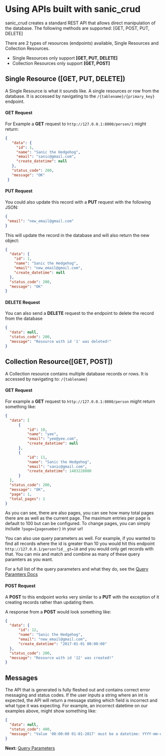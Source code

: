 # Using APIs built with sanic_crud

sanic_crud creates a standard REST API that allows direct manipulation of the database. The following methods are
supported: [GET, POST, PUT, DELETE]

There are 2 types of resources (endpoints) available, Single Resources and Collection Resources.
  * Single Resources only support **[GET, PUT, DELETE]**
  * Collection Resources only support **[GET, POST]**

## Single Resource ([GET, PUT, DELETE])
A Single Resource is what it sounds like. A single resources or row from the database. It is accessed by navigating to
the `/{tablename}/{primary_key}` endpoint.

#### GET Request
For Example a **GET** request to `http://127.0.0.1:8000/person/1` might return:

  ```json
  {
     "data": {
       "id": 1,
       "name": "Sanic the Hedgehog",
       "email": "sanic@gmail.com",
       "create_datetime": null
     },
     "status_code": 200,
     "message": "OK"
   }
  ```

#### PUT Request
You could also update this record with a **PUT** request with the following JSON:

  ```json
  {
   "email": "new_email@gmail.com"
  }
  ```
   
This will update the record in the database and will also return the new object:
    
  ```json
  {
    "data": {
      "id": 1,
      "name": "Sanic the Hedgehog",
      "email": "new_email@gmail.com",
      "create_datetime": null
    },
    "status_code": 200,
    "message": "OK"
  }
  ```

#### DELETE Request
You can also send a **DELETE** request to the endpoint to delete the record from the database

  ```json
  {
    "data": null,
    "status_code": 200,
    "message": "Resource with id '1' was deleted!"
  }
  ```
  
## Collection Resource([GET, POST])
A Collection resource contains multiple database records or rows. It is accessed by navigating to:
`/{tablename}`

#### GET Request
For example a **GET** request to `http://127.0.0.1:8000/person` might return something like:

  ```json
  {
    "data": [
        {
            "id": 10,
            "name": "yee",
            "email": "yee@yee.com",
            "create_datetime": null
        },
        {
            "id": 11,
            "name": "Sanic the Hedgehog",
            "email": "sanic@gmail.com",
            "create_datetime": 1483228800
        }
    ],
    "status_code": 200,
    "message": "OK",
    "page": 1,
    "total_pages": 1
  }
  ```
As you can see, there are also pages, you can see how many total pages there are as well as the current page.
The maximum entries per page is default to 100 but can be configured. To change pages, you can simply include `?page={pagenumber}`
in your url

You can also use query parameters as well. For example, if you wanted to find all records where the id is greater than 10
you would hit this endpoint `http://127.0.0.1/person?id__gt=10` and you would only get records with that. You can mix and match
and combine as many of these query paramters as you want.

For a full list of the query parameters and what they do, see the [Query Paramters Docs](query_parameters.md)

#### POST Request
A **POST** to this endpoint works very similar to a **PUT** with the exception of it creating records rather than updating them.

A response from a **POST** would look something like:

  ```json
  {
    "data": {
        "id": 12,
        "name": "Sanic the Hedgehog",
        "email": "new_email@gmail.com",
        "create_datetime": "2017-01-01 00:00:00"
    },
    "status_code": 200,
    "message": "Resource with id '12' was created!"
  }
  ```
  
## Messages
  
The API that is generated is fully fleshed out and contains correct error messaging and status codes.
If the user inputs a string where an int is expected, the API will return a message stating which field is incorrect
and what type it was expecting. For example, an incorrect datetime on our examples above, might show something like:

  ```json
  {
    "data": null,
    "status_code": 400,
    "message": "Value '00:00:00 01-01-2017' must be a datetime: YYYY-mm-dd HH:MM:SS or integer"
  }
  ```

**Next:** [Query Parameters](query_parameters.md)

